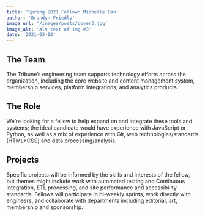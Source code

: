 ```yaml
---
title: 'Spring 2021 Fellow: Michelle Gan'
author: 'Brandyn Friedly'
image_url: '/images/posts/cover3.jpg'
image_alt: 'Alt text of img #3'
date: '2021-03-18'
---
```


## The Team

The Tribune’s engineering team supports technology efforts across the organization, including the core website and content management system, membership services, platform integrations, and analytics products.

## The Role

We’re looking for a fellow to help expand on and integrate these tools and systems; the ideal candidate would have experience with JavaScript or Python, as well as a mix of experience with Git, web technologies/standards (HTML+CSS) and data processing/analysis.

## Projects

Specific projects will be informed by the skills and interests of the fellow, but themes might include work with automated testing and Continuous Integration, ETL processing, and site performance and accessibility standards. Fellows will participate in bi-weekly sprints, work directly with engineers, and collaborate with departments including editorial, art, membership and sponsorship.
